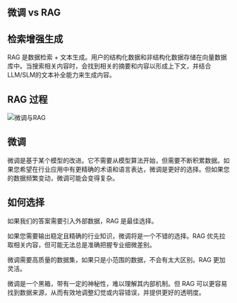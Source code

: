 ## 微调 vs RAG

## 检索增强生成

RAG 是数据检索 + 文本生成。用户的结构化数据和非结构化数据存储在向量数据库中。当搜索相关内容时，会找到相关的摘要和内容以形成上下文，并结合LLM/SLM的文本补全能力来生成内容。

## RAG 过程
![微调与RAG](../../imgs/04/00/rag.png)

## 微调
微调是基于某个模型的改进。它不需要从模型算法开始，但需要不断积累数据。如果您希望在行业应用中有更精确的术语和语言表达，微调是更好的选择。但如果您的数据频繁变动，微调可能会变得复杂。

## 如何选择
如果我们的答案需要引入外部数据，RAG 是最佳选择。

如果您需要输出稳定且精确的行业知识，微调将是一个不错的选择。RAG 优先拉取相关内容，但可能无法总是准确把握专业细微差别。

微调需要高质量的数据集，如果只是小范围的数据，不会有太大区别。RAG 更加灵活。

微调是一个黑箱，带有一定的神秘性，难以理解其内部机制。但 RAG 可以更容易找到数据来源，从而有效地调整幻觉或内容错误，并提供更好的透明度。